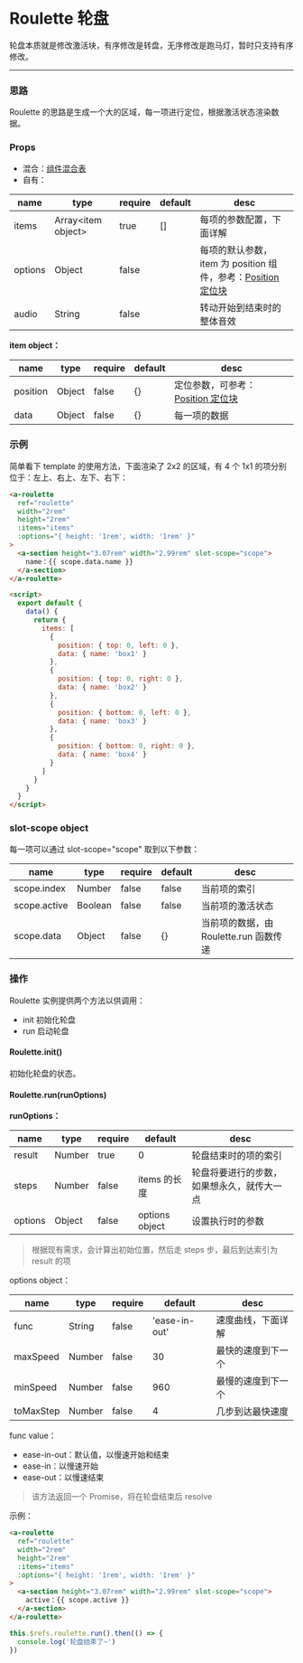 # Roulette 轮盘

轮盘本质就是修改激活块，有序修改是转盘，无序修改是跑马灯，暂时只支持有序修改。

---

### 思路

Roulette 的思路是生成一个大的区域，每一项进行定位，根据激活状态渲染数据。

### Props

- 混合：[组件混合表](docs/components/mixins/Components.md)
- 自有：

| name    | type                 | require | default | desc                                                                                              |
| ------- | -------------------- | ------- | ------- | ------------------------------------------------------------------------------------------------- |
| items   | Array\<item object\> | true    | []      | 每项的参数配置，下面详解                                                                          |
| options | Object               | false   |         | 每项的默认参数，item 为 position 组件，参考：[Position 定位块](docs/components/basic/Position.md) |
| audio   | String               | false   |         | 转动开始到结束时的整体音效                                                                        |

**item object：**

| name     | type   | require | default | desc                                                                   |
| -------- | ------ | ------- | ------- | ---------------------------------------------------------------------- |
| position | Object | false   | {}      | 定位参数，可参考：[Position 定位块](docs/components/basic/Position.md) |
| data     | Object | false   | {}      | 每一项的数据                                                           |

### 示例

简单看下 template 的使用方法，下面渲染了 2x2 的区域，有 4 个 1x1 的项分别位于：左上、右上、左下、右下：

```html
<a-roulette
  ref="roulette"
  width="2rem"
  height="2rem"
  :items="items"
  :options="{ height: '1rem', width: '1rem' }"
>
  <a-section height="3.07rem" width="2.99rem" slot-scope="scope">
    name：{{ scope.data.name }}
  </a-section>
</a-roulette>

<script>
  export default {
    data() {
      return {
        items: [
          {
            position: { top: 0, left: 0 },
            data: { name: 'box1' }
          },
          {
            position: { top: 0, right: 0 },
            data: { name: 'box2' }
          },
          {
            position: { bottom: 0, left: 0 },
            data: { name: 'box3' }
          },
          {
            position: { bottom: 0, right: 0 },
            data: { name: 'box4' }
          }
        ]
      }
    }
  }
</script>
```

### slot-scope object

每一项可以通过 slot-scope="scope" 取到以下参数：

| name         | type    | require | default | desc                                   |
| ------------ | ------- | ------- | ------- | -------------------------------------- |
| scope.index  | Number  | false   | false   | 当前项的索引                           |
| scope.active | Boolean | false   | false   | 当前项的激活状态                       |
| scope.data   | Object  | false   | {}      | 当前项的数据，由 Roulette.run 函数传递 |

### 操作

Roulette 实例提供两个方法以供调用：

- init 初始化轮盘
- run 启动轮盘

#### Roulette.init()

初始化轮盘的状态。

#### Roulette.run(runOptions)

**runOptions：**

| name    | type   | require | default        | desc                                       |
| ------- | ------ | ------- | -------------- | ------------------------------------------ |
| result  | Number | true    | 0              | 轮盘结束时的项的索引                       |
| steps   | Number | false   | items 的长度   | 轮盘将要进行的步数，如果想永久，就传大一点 |
| options | Object | false   | options object | 设置执行时的参数                           |

> 根据现有需求，会计算出初始位置，然后走 steps 步，最后到达索引为 result 的项

options object：

| name      | type   | require | default       | desc               |
| --------- | ------ | ------- | ------------- | ------------------ |
| func      | String | false   | 'ease-in-out' | 速度曲线，下面详解 |
| maxSpeed  | Number | false   | 30            | 最快的速度到下一个 |
| minSpeed  | Number | false   | 960           | 最慢的速度到下一个 |
| toMaxStep | Number | false   | 4             | 几步到达最快速度   |

func value：

- ease-in-out：默认值，以慢速开始和结束
- ease-in：以慢速开始
- ease-out：以慢速结束

> 该方法返回一个 Promise，将在轮盘结束后 resolve

示例：

```html
<a-roulette
  ref="roulette"
  width="2rem"
  height="2rem"
  :items="items"
  :options="{ height: '1rem', width: '1rem' }"
>
  <a-section height="3.07rem" width="2.99rem" slot-scope="scope">
    active：{{ scope.active }}
  </a-section>
</a-roulette>
```

```js
this.$refs.roulette.run().then(() => {
  console.log('轮盘结束了~')
})
```
